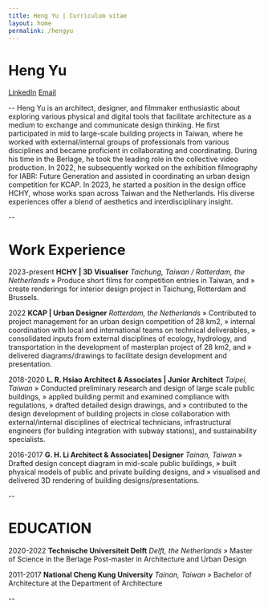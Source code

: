 ```yaml
---
title: Heng Yu | Curriculum vitae
layout: home
permalink: /hengyu
---
```


# Heng Yu

[LinkedIn](linkedin.com/in/hngy/) [Email](mailto:h.yu@hchy.tw)

--
Heng Yu is an architect, designer, and filmmaker enthusiastic about exploring various physical and digital tools that facilitate architecture as a medium to exchange and communicate design thinking. He first participated in mid to large-scale building projects in Taiwan, where he worked with external/internal groups of professionals from various disciplines and became proficient in collaborating and coordinating. During his time in the Berlage, he took the leading role in the collective video production. In 2022, he subsequently worked on the exhibition filmography for IABR: Future Generation and assisted in coordinating an urban design competition for KCAP. In 2023, he started a position in the design office HCHY, whose works span across Taiwan and the Netherlands. His diverse experiences offer a blend of aesthetics and interdisciplinary insight.

--

# Work Experience

2023-present
**HCHY | 3D Visualiser**
_Taichung, Taiwan / Rotterdam, the Netherlands_
» Produce short films for competition entries in Taiwan, and
» create renderings for interior design project in Taichung, Rotterdam and Brussels.

2022
**KCAP | Urban Designer**
_Rotterdam, the Netherlands_
» Contributed to project management for an urban design competition of 28 km2,
» internal coordination with local and international teams on technical deliverables,
» consolidated inputs from external disciplines of ecology, hydrology, and transportation in the development of masterplan project of 28 km2, and
» delivered diagrams/drawings to facilitate design development and presentation.

2018-2020
**L. R. Hsiao Architect & Associates | Junior Architect**
_Taipei, Taiwan_
» Conducted preliminary research and design of large scale public buildings,
» applied building permit and examined compliance with regulations,
» drafted detailed design drawings, and
» contributed to the design development of building projects in close collaboration with external/internal disciplines of electrical technicians, infrastructural engineers (for building integration with subway stations), and sustainability specialists.

2016-2017
**G. H. Li Architect & Associates| Designer**
_Tainan, Taiwan_
» Drafted design concept diagram in mid-scale public buildings,
» built physical models of public and private building designs, and
» visualised and delivered 3D rendering of building designs/presentations.

--

# EDUCATION

2020-2022
**Technische Universiteit Delft**
_Delft, the Netherlands_
» Master of Science in the Berlage Post-master in Architecture and Urban Design

2011-2017
**National Cheng Kung University**
_Tainan, Taiwan_
» Bachelor of Architecture at the Department of Architecture

--
